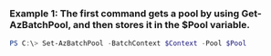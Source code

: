 ### Example 1: The first command gets a pool by using Get-AzBatchPool, and then stores it in the $Pool variable.
```powershell
PS C:\> Set-AzBatchPool -BatchContext $Context -Pool $Pool
```

